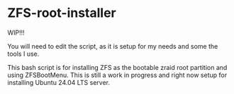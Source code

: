 # ZFS-root-installer
WIP!!!

You will need to edit the script, as it is setup for my needs and some the tools I use.

This bash script is for installing ZFS as the bootable zraid root partition and using ZFSBootMenu. This is still a work in progress and right now setup for installing Ubuntu 24.04 LTS server.
